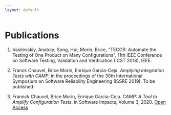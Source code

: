 ```yaml
---
layout: default
---
```


# Publications

 1. Vasilevskiy, Anatoly; Song, Hui; Morin, Brice, "TECOR: Automate
    the Testing of One Product on Many Configurations", 11th IEEE
    Conference on Software Testing, Validation and Verification (ICST
    2018), IEEE.

 1. Franck Chauvel, Brice Morin, Enrique Garcia-Ceja. *Amplying
    Integration Tests with CAMP*, in the proceedings of the 30th
    International Symposium on Software Reliability Engineering (ISSRE
    2019). To be published.

 2. Frannck Chauvel, Brice Morin, Enrique Garcia-Ceja. *CAMP: A Tool
    to Amplify Configuration Tests*, in Software Impacts, Volume
    3, 2020. [Open
    Access](https://doi.org/10.1016/j.simpa.2019.100013)
